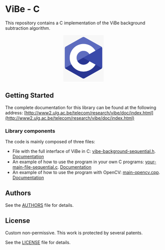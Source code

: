 # ViBe - C

This repository contains a C implementation of the ViBe background subtraction algorithm. 

<p align="center">
  <img src="../img/C_logo.png" height="150">
</p>

## Getting Started

The complete documentation for this library can be found at the following address: [http://www2.ulg.ac.be/telecom/research/vibe/doc/index.html](http://www2.ulg.ac.be/telecom/research/vibe/doc/index.html)

### Library components

The code is mainly composed of three files:

- File with the full interface of ViBe in C: [vibe-background-sequential.h](vibe-background-sequential.h). [Documentation](http://www.telecom.ulg.ac.be/research/vibe/doc/vibe-background-sequential_8h.html)
- An example of how to use the program in your own C programs: [your-main-file-sequential.c](your-main-file-sequential.c). [Documentation](http://www.telecom.ulg.ac.be/research/vibe/doc/your-main-file-sequential_8c.html)
- An example of how to use the program with OpenCV: [main-opencv.cpp](main-opencv.cpp). [Documentation](http://www.telecom.ulg.ac.be/research/vibe/doc/main-opencv_8cpp.html)

## Authors

See the [AUTHORS](AUTHORS) file for details.


## License

Custom non-permissive.
This work is protected by several patents.

See the [LICENSE](LICENSE) file for details.
